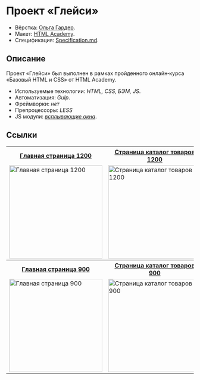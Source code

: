 # Проект «Глейси»

* Вёрстка: [Ольга Гардер](https://github.com/).
* Макет: [HTML Academy](https://htmlacademy.ru).
* Спецификация: [Specification.md](https://github.com/bini1988/gllacy/blob/master/Specification.md).

## Описание
Проект «Глейси» был выполнен в рамках пройденного онлайн‑курса «Базовый HTML и CSS» от HTML Academy.

* Используемые технологии: _HTML, CSS, БЭМ, JS_.
* Автоматизация: _Gulp_.
* Фреймворки: _нет_
* Препроцессоры: _LESS_
* JS модули: _[всплывающие окна](https://github.com/bini1988/gllacy/blob/master/js/script.js)_.

## Ссылки

<table>
  <tr>
  <th><a href="http://bini1988.github.io/gllacy/index.html">Главная страница 1200</a></th>
  <th><a href="http://bini1988.github.io/gllacy/catalog.html">Страница каталог товаров 1200</a></th>
  </tr>
  <tr valign="top">
    <td>
      <a href="https://cloud.githubusercontent.com/assets/8654155/23338925/f617bba2-fc27-11e6-8522-76e1d5d1fb25.jpg" target="_blank">
        <img src="https://cloud.githubusercontent.com/assets/8654155/23338925/f617bba2-fc27-11e6-8522-76e1d5d1fb25.jpg" width="250" alt="Главная страница 1200">
      </a>
    </td>
    <td>
      <a href="https://cloud.githubusercontent.com/assets/8654155/23338927/ff865b6c-fc27-11e6-8712-6f65891a1ef5.jpg" target="_blank"><img src="https://cloud.githubusercontent.com/assets/8654155/23338927/ff865b6c-fc27-11e6-8712-6f65891a1ef5.jpg" width="250" alt="Страница каталог товаров 1200"></a>
    </td>
  </tr>
  <tr>
  <th><a href="http://bini1988.github.io/gllacy/index.html">Главная страница 900</a></th>
  <th><a href="http://bini1988.github.io/gllacy/catalog.html">Страница каталог товаров 900</a></th>
  </tr>
  <tr valign="top">
    <td>
      <a href="https://cloud.githubusercontent.com/assets/8654155/23338928/029cec44-fc28-11e6-9466-d669e6c03b75.jpg" target="_blank">
        <img src="https://cloud.githubusercontent.com/assets/8654155/23338928/029cec44-fc28-11e6-9466-d669e6c03b75.jpg" width="250" alt="Главная страница 900">
      </a>
    </td>
    <td>
      <a href="https://cloud.githubusercontent.com/assets/8654155/23338929/0596337e-fc28-11e6-9f1c-90fefddcd918.jpg" target="_blank"><img src="https://cloud.githubusercontent.com/assets/8654155/23338929/0596337e-fc28-11e6-9f1c-90fefddcd918.jpg" width="250" alt="Страница каталог товаров 900"></a>
    </td>
  </tr>
</table>


